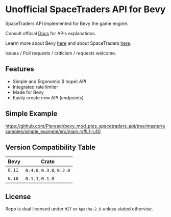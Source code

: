 # Unofficial SpaceTraders API for Bevy

SpaceTraders API implemented for Bevy the game engine.

Consult official [Docs](https://spacetraders.stoplight.io/docs/spacetraders/) for APIs explanations.

Learm more about Bevy [here](https://bevyengine.org) and about SpaceTraders [here](https://spacetraders.io).

Issues / Pull requests / criticism / requests welcome.

## Features

- Simple and Ergonomic (I hope) API
- Integrated rate limiter
- Made for Bevy
- Easily create new API (endpoints)

## Simple Example

<https://github.com/Pieresqi/bevy_mod_pies_spacetraders_api/tree/master/examples/simple_example/src/main.rs#L1-L40>

## Version Compatibility Table

|Bevy|Crate|
|-|-|
|`0.11`|`0.4.0`, `0.3.0`, `0.2.0`|
|`0.10`|`0.1.1`, `0.1.0`|

## License

Repo is dual licensed under `MIT` or `Apache-2.0` unless stated othervise.
